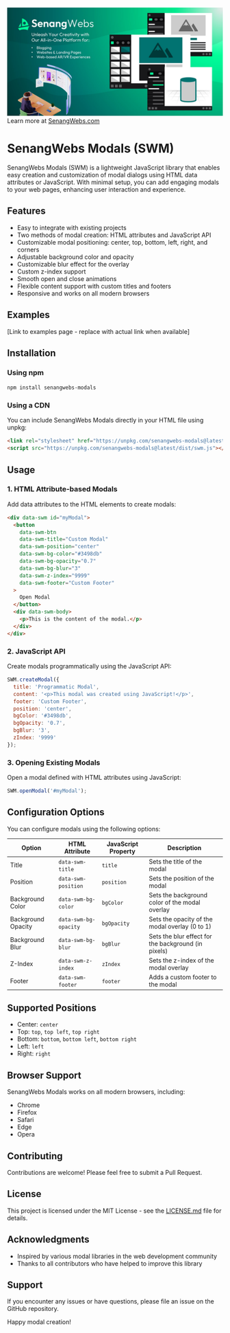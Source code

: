 [![SenangWebs](https://raw.githubusercontent.com/a-hakim/senangwebs-modals/refs/heads/main/src/sw_banner.webp)](https://use.senangwebs.com)
Learn more at [SenangWebs.com](https://use.senangwebs.com)

# SenangWebs Modals (SWM)

SenangWebs Modals (SWM) is a lightweight JavaScript library that enables easy creation and customization of modal dialogs using HTML data attributes or JavaScript. With minimal setup, you can add engaging modals to your web pages, enhancing user interaction and experience.

## Features

- Easy to integrate with existing projects
- Two methods of modal creation: HTML attributes and JavaScript API
- Customizable modal positioning: center, top, bottom, left, right, and corners
- Adjustable background color and opacity
- Customizable blur effect for the overlay
- Custom z-index support
- Smooth open and close animations
- Flexible content support with custom titles and footers
- Responsive and works on all modern browsers

## Examples
[Link to examples page - replace with actual link when available]

## Installation

### Using npm

```bash
npm install senangwebs-modals
```

### Using a CDN

You can include SenangWebs Modals directly in your HTML file using unpkg:

```html
<link rel="stylesheet" href="https://unpkg.com/senangwebs-modals@latest/dist/swm.css">
<script src="https://unpkg.com/senangwebs-modals@latest/dist/swm.js"></script>
```

## Usage

### 1. HTML Attribute-based Modals

Add data attributes to the HTML elements to create modals:

```html
<div data-swm id="myModal">
  <button 
    data-swm-btn 
    data-swm-title="Custom Modal" 
    data-swm-position="center"
    data-swm-bg-color="#3498db"
    data-swm-bg-opacity="0.7"
    data-swm-bg-blur="3"
    data-swm-z-index="9999"
    data-swm-footer="Custom Footer"
  >
    Open Modal
  </button>
  <div data-swm-body>
    <p>This is the content of the modal.</p>
  </div>
</div>
```

### 2. JavaScript API

Create modals programmatically using the JavaScript API:

```javascript
SWM.createModal({
  title: 'Programmatic Modal',
  content: '<p>This modal was created using JavaScript!</p>',
  footer: 'Custom Footer',
  position: 'center',
  bgColor: '#3498db',
  bgOpacity: '0.7',
  bgBlur: '3',
  zIndex: '9999'
});
```

### 3. Opening Existing Modals

Open a modal defined with HTML attributes using JavaScript:

```javascript
SWM.openModal('#myModal');
```

## Configuration Options

You can configure modals using the following options:

| Option | HTML Attribute | JavaScript Property | Description |
|--------|----------------|---------------------|-------------|
| Title | `data-swm-title` | `title` | Sets the title of the modal |
| Position | `data-swm-position` | `position` | Sets the position of the modal |
| Background Color | `data-swm-bg-color` | `bgColor` | Sets the background color of the modal overlay |
| Background Opacity | `data-swm-bg-opacity` | `bgOpacity` | Sets the opacity of the modal overlay (0 to 1) |
| Background Blur | `data-swm-bg-blur` | `bgBlur` | Sets the blur effect for the background (in pixels) |
| Z-Index | `data-swm-z-index` | `zIndex` | Sets the z-index of the modal overlay |
| Footer | `data-swm-footer` | `footer` | Adds a custom footer to the modal |

## Supported Positions

- Center: `center`
- Top: `top`, `top left`, `top right`
- Bottom: `bottom`, `bottom left`, `bottom right`
- Left: `left`
- Right: `right`

## Browser Support

SenangWebs Modals works on all modern browsers, including:

- Chrome
- Firefox
- Safari
- Edge
- Opera

## Contributing

Contributions are welcome! Please feel free to submit a Pull Request.

## License

This project is licensed under the MIT License - see the [LICENSE.md](LICENSE.md) file for details.

## Acknowledgments

- Inspired by various modal libraries in the web development community
- Thanks to all contributors who have helped to improve this library

## Support

If you encounter any issues or have questions, please file an issue on the GitHub repository.

Happy modal creation!